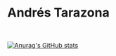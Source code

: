 <h1>Andrés Tarazona</h1>

<br>

[![Anurag's GitHub stats](https://github-readme-stats.vercel.app/api?username=tarazonaa&show_icons=true&theme=synthwave)](https://github.com/anuraghazra/github-readme-stats)
